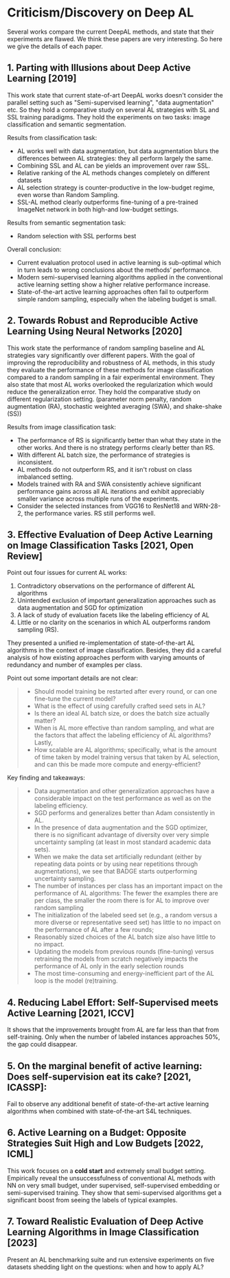 
# Criticism/Discovery on Deep AL

Several works compare the current DeepAL methods, and state that their experiments are flawed.
We think these papers are very interesting.
So here we give the details of each paper.

## 1. Parting with Illusions about Deep Active Learning [2019]

This work state that current state-of-art DeepAL works doesn't consider the parallel setting such as "Semi-supervised learning", "data augmentation" etc.
So they hold a comparative study on several AL strategies with SL and SSL training paradigms.
They hold the experiments on two tasks: image classification and semantic segmentation.

Results from classification task:
- AL works well with data augmentation, but data augmentation blurs the differences between AL strategies: they all perform largely the same.
- Combining SSL and AL can be yields an improvement over raw SSL.
- Relative ranking of the AL methods changes completely on different datasets
- AL selection strategy is counter-productive in the low-budget regime, even worse than Random Sampling.
- SSL-AL method clearly outperforms fine-tuning of a pre-trained ImageNet network in both high-and low-budget settings.

Results from semantic segmentation task:
- Random selection with SSL performs best

Overall conclusion:
- Current evaluation protocol used in active learning is sub-optimal which in turn leads to wrong conclusions about the methods’ performance.
- Modern semi-supervised learning algorithms applied in the conventional active learning setting show a higher relative performance increase.
- State-of-the-art active learning approaches often fail to outperform simple random sampling, especially when the labeling budget is small.

## 2. Towards Robust and Reproducible Active Learning Using Neural Networks [2020]

This work state the performance of random sampling baseline and AL strategies vary significantly over different papers.
With the goal of improving the reproducibility and robustness of AL methods, in this study they evaluate the performance of these methods for image classification compared to a random sampling in a fair experimental environment.
They also state that most AL works overlooked the regularization which would reduce the generalization error.
They hold the comparative study on different regularization setting.
(parameter norm penalty, random augmentation (RA), stochastic weighted averaging (SWA), and shake-shake (SS))

Results from image classification task:
- The performance of RS is significantly better than what they state in the other works. And there is no strategy performs clearly better than RS.
- With different AL batch size, the performance of strategies is inconsistent.
- AL methods do not outperform RS, and it isn't robust on class imbalanced setting.
- Models trained with RA and SWA consistently achieve significant performance gains across all AL iterations and exhibit appreciably smaller variance across multiple runs of the experiments.
- Consider the selected instances from VGG16 to ResNet18 and WRN-28-2, the performance varies. RS still performs well.

## 3. Effective Evaluation of Deep Active Learning on Image Classification Tasks [2021, Open Review]

Point out four issues for current AL works:
1. Contradictory observations on the performance of different AL algorithms
2. Unintended exclusion of important generalization approaches such as data augmentation and SGD for optimization
3. A lack of study of evaluation facets like the labeling efficiency of AL
4. Little or no clarity on the scenarios in which AL outperforms random sampling (RS).

They presented a unified re-implementation of state-of-the-art AL algorithms in the context of image classification.
Besides, they did a careful analysis of how existing approaches perform with varying amounts of redundancy and number of examples per class.

Point out some important details are not clear:
> - Should model training be restarted after every round, or can one fine-tune the current model? 
> - What is the effect of using carefully crafted seed sets in AL? 
> - Is there an ideal AL batch size, or does the batch size actually matter? 
> - When is AL more effective than random sampling, and what are the factors that affect the labeling efficiency of AL algorithms? Lastly, 
> - How scalable are AL algorithms; specifically, what is the amount of time taken by model training versus that taken by AL selection, and can this be made more compute and energy-efficient?

Key finding and takeaways:
> - Data augmentation and other generalization approaches have a considerable impact on the test performance as well as on the labeling efficiency.
> - SGD performs and generalizes better than Adam consistently in AL.
> - In the presence of data augmentation and the SGD optimizer, there is no significant advantage of diversity over very simple uncertainty sampling (at least in most standard academic data sets).
> - When we make the data set artificially redundant (either by repeating data points or by using near repetitions through augmentations), we see that BADGE starts outperforming uncertainty sampling.
> - The number of instances per class has an important impact on the performance of AL algorithms: The fewer the examples there are per class, the smaller the room there is for AL to improve over random sampling
> - The initialization of the labeled seed set (e.g., a random versus a more diverse or representative seed set) has little to no impact on the performance of AL after a few rounds; 
> - Reasonably sized choices of the AL batch size also have little to no impact.
> - Updating the models from previous rounds (fine-tuning) versus retraining the models from scratch negatively impacts the performance of AL only in the early selection rounds
> - The most time-consuming and energy-inefficient part of the AL loop is the model (re)training.

## 4. Reducing Label Effort: Self-Supervised meets Active Learning [2021, ICCV]

It shows that the improvements brought from AL are far less than that from self-training.
Only when the number of labeled instances approaches 50%, the gap could disappear.

## 5. On the marginal benefit of active learning: Does self-supervision eat its cake? [2021, ICASSP]: 

Fail to observe any additional benefit of state-of-the-art active learning algorithms when combined with state-of-the-art S4L techniques.

## 6. Active Learning on a Budget: Opposite Strategies Suit High and Low Budgets [2022, ICML]

This work focuses on a **cold start** and extremely small budget setting.
Empirically reveal the unsuccessfulness of conventional AL methods with NN on very small budget, under supervised, self-supervised embedding or semi-supervised training.
They show that semi-supervised algorithms get a significant boost from seeing the labels of typical examples.

## 7. Toward Realistic Evaluation of Deep Active Learning Algorithms in Image Classification [2023]

Present an AL benchmarking suite and run extensive experiments on five datasets shedding light on the questions: when and how to apply AL?